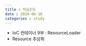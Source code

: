 ```yaml
---
title : 학습진도
date : 2020-06-16
categories : study
---
```

+ IoC 컨테이너 9부 : ResourceLoader
+ Resource 추상화
